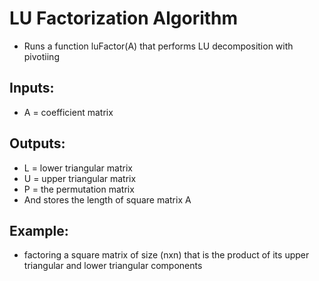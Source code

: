 # LU Factorization Algorithm #
- Runs a function luFactor(A) that performs LU decomposition with pivotiing
## Inputs:
- A = coefficient matrix
## Outputs:
- L = lower triangular matrix
- U = upper triangular matrix
- P = the permutation matrix
- And stores the length of square matrix A
## Example:
- factoring a square matrix of size (nxn) that is the product of its upper triangular and lower triangular components
